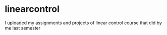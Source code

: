 # linearcontrol
I uploaded my assignments and projects of linear control course that did by me last semester
